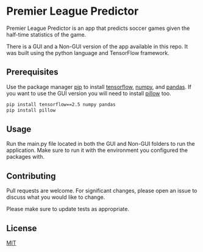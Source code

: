 # Premier League Predictor 

Premier League Predictor is an app that predicts soccer games given the half-time statistics of the game.

There is a GUI and a Non-GUI version of the app available in this repo. It was built using the python language and TensorFlow framework.

## Prerequisites 

Use the package manager [pip](https://pip.pypa.io/en/stable/) to install [tensorflow](https://www.tensorflow.org/), [numpy](https://numpy.org/), and [pandas](https://pandas.pydata.org/). If you want to use the GUI version you will need to install [pillow](https://pillow.readthedocs.io/) too.

```bash
pip install tensorflow==2.5 numpy pandas
pip install pillow
```

## Usage
Run the main.py file located in both the GUI and Non-GUI folders to run the application. Make sure to run it with the environment you configured the packages with.


## Contributing
Pull requests are welcome. For significant changes, please open an issue to discuss what you would like to change.

Please make sure to update tests as appropriate.

## License
[MIT](https://choosealicense.com/licenses/mit/)
